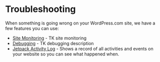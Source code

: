 # Troubleshooting

When something is going wrong on your WordPress.com site, we have a few features you can use:

- [Site Monitoring](site-monitoring.md) - TK site monitoring
- [Debugging](debugging.md) - TK debugging description
- [Jetpack Activity Log](jetpack-activity-log.md) - Shows a record of all activities and events on your website so you can see what happened when.
